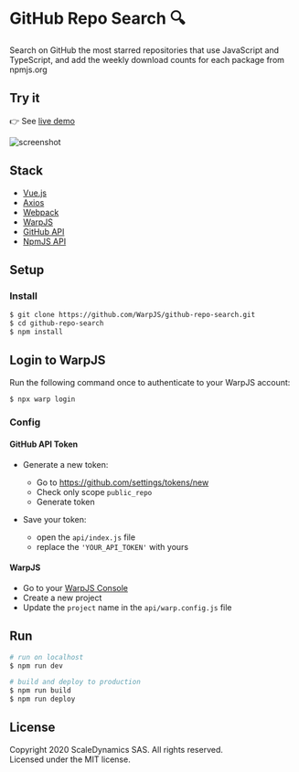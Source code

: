 # GitHub Repo Search 🔍

Search on GitHub the most starred repositories that use JavaScript and TypeScript, and add the weekly download counts for each package from npmjs.org

## Try it

👉 See [live demo](https://github-repo-search.scaledynamics.site/)

![screenshot](https://user-images.githubusercontent.com/54806942/75553607-04e56680-5a39-11ea-8ed7-809a2b8accb6.png)

## Stack

- [Vue.js](https://vuejs.org/)
- [Axios](https://github.com/axios/axios)
- [Webpack](https://webpack.js.org/)
- [WarpJS](https://warpjs.com/)
- [GitHub API](https://developer.github.com/v3/)
- [NpmJS API](https://github.com/npm/registry/blob/master/docs/download-counts.md)

## Setup

### Install

```bash
$ git clone https://github.com/WarpJS/github-repo-search.git
$ cd github-repo-search
$ npm install
```

## Login to WarpJS

Run the following command once to authenticate to your WarpJS account:

```bash
$ npx warp login
```

### Config

#### GitHub API Token

- Generate a new token:

  - Go to https://github.com/settings/tokens/new
  - Check only scope `public_repo`
  - Generate token

- Save your token:
  - open the `api/index.js` file
  - replace the `'YOUR_API_TOKEN'` with yours

#### WarpJS

- Go to your [WarpJS Console](https://starbase.warpjs.com)
- Create a new project
- Update the `project` name in the `api/warp.config.js` file

## Run

```bash
# run on localhost
$ npm run dev

# build and deploy to production
$ npm run build
$ npm run deploy
```

## License

Copyright 2020 ScaleDynamics SAS. All rights reserved.  
Licensed under the MIT license.
